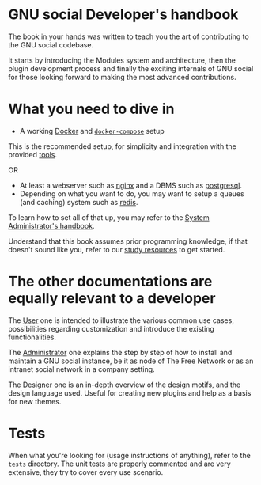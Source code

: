 # GNU social Developer's handbook

The book in your hands was written to teach you
the art of contributing to the GNU social codebase.

It starts by introducing the Modules system and architecture,
then the plugin development process and finally the exciting internals
of GNU social for those looking forward to making the most advanced contributions.

# What you need to dive in

 - A working [Docker](https://www.docker.com/) and [`docker-compose`](https://docs.docker.com/compose/) setup

This is the recommended setup, for simplicity and integration with the provided [tools](./tools.md).

OR

 - At least a webserver such as [nginx](https://nginx.org/) and a DBMS such as [postgresql](https://www.postgresql.org/).
 - Depending on what you want to do, you may want to setup a queues (and caching) system such as [redis](https://redis.io/).

To learn how to set all of that up, you may refer to the [System Administrator's handbook](/administrator).

Understand that this book assumes prior programming knowledge, if that doesn't sound like you, refer to our [study
resources](https://www.gnusocial.rocks/soc/study_resources.html) to get started.

# The other documentations are equally relevant to a developer

The [User](/user) one is intended to illustrate the various common use cases, possibilities regarding customization and introduce the existing functionalities.

The [Administrator](/administrator) one explains the step by step of how to install and maintain a GNU social instance, be it as node of The Free Network or as an intranet social network in a company setting.

The [Designer](/designer) one is an in-depth overview of the design motifs, and the design language used. Useful for creating new plugins and help as a basis for new themes.

# Tests

When what you're looking for (usage instructions of anything), refer to the `tests` directory.
The unit tests are properly commented and are very extensive, they try to cover every use scenario.
